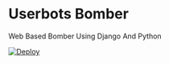 # Userbots Bomber
 Web Based Bomber Using Django And Python

 [![Deploy](https://www.herokucdn.com/deploy/button.svg)](https://heroku.com/deploy?template=https://github.com/Userbot007/Userbot-s-Bomber)



